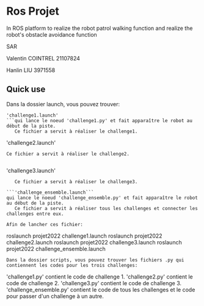 # Ros Projet

In ROS platform to realize the robot patrol walking function and realize the robot's obstacle avoidance function


SAR

Valentin COINTREL 21107824

Hanlin LIU 3971558

## Quick use

Dans la dossier launch, vous pouvez trouver: 

```
'challenge1.launch'
```qui lance le noeud 'challenge1.py' et fait apparaître le robot au début de la piste.
   Ce fichier a servit à réaliser le challenge1.
```   
'challenge2.launch'
```qui lance le noeud 'challenge2.py' et fait apparaître le robot au début du couloir.
Ce fichier a servit à réaliser le challenge2.
   
```
'challenge3.launch' 
```qui lance le noeud 'challenge3.py' et fait apparaître le robot au début du "cluttered environment" (environnement sans lumières avec obstacles).
   Ce fichier a servit à réaliser le challenge3.
   
```'challenge_ensemble.launch```
qui lance le noeud 'challenge_ensemble.py' et fait apparaître le robot au début de la piste.
   Ce fichier a servit à réaliser tous les challenges et connecter les challenges entre eux.

Afin de lancher ces fichier: 
```
roslaunch projet2022 challenge1.launch
roslaunch projet2022 challenge2.launch
roslaunch projet2022 challenge3.launch
roslaunch projet2022 challenge_ensemble.launch
```
Dans la dossier scripts, vous pouvez trouver les fichiers .py qui contiennent les codes pour les trois challenges:
```
'challenge1.py' contient le code de challenge 1.
'challenge2.py' contient le code de challenge 2.
'challenge3.py' contient le code de challenge 3.
'challenge_ensemble.py' contient le code de tous les challenges et le code pour passer d'un challenge à un autre.
```
